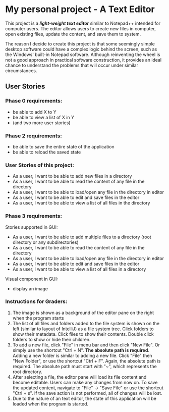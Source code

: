 # My personal project - A Text Editor
This project is a ***light-weight text editor*** similar to Notepad++ intended 
for computer users. The editor allows users to create new files in computer, 
open existing files, update the content, and save them to system. 

The reason I decide to create this project is that some seemingly simple desktop
software could have a complex logic behind the screen, such as the Windows' 
built-in Notepad software. Although reinventing the wheel is not a good approach
in practical software construction, it provides an ideal chance to understand 
the problems that will occur under similar circumstances.

## User Stories
### Phase 0 requirements:
- be able to add X to Y
- be able to view a list of X in Y
- (and two more user stories)

### Phase 2 requirements:
- be able to save the entire state of the application
- be able to reload the saved state

### User Stories of this project:
- As a user, I want to be able to add new files in a directory
- As a user, I want to be able to read the content of any file in the directory
- As a user, I want to be able to load/open any file in the directory in editor
- As a user, I want to be able to edit and save files in the editor
- As a user, I want to be able to view a list of all files in the directory

### Phase 3 requirements:
Stories supported in GUI:
- As a user, I want to be able to add multiple files to a directory (root directory or any subdirectories)
- As a user, I want to be able to read the content of any file in the directory
- As a user, I want to be able to load/open any file in the directory in editor
- As a user, I want to be able to edit and save files in the editor
- As a user, I want to be able to view a list of all files in a directory

Visual component in GUI:
- display an image

### Instructions for Graders:
1.  The image is shown as a background of the editor pane on the right when the program starts
1.  The list of all files and folders added to the file system is shown on the left (similar to layout of IntelliJ)
    as a file system tree. Click folders to show their metadata. Click files to show their contents. Double click
    folders to show or hide their children.
1.  To add a new file, click "File" in menu bar and then click "New File". Or simply use the shortcut "Ctrl + N". **The
    absolute path is required**. Adding a new folder is similar to adding a new file. Click "File" then "New Folder", or
    use the shortcut "Ctrl + F". Again, the absolute path is required. The absolute path must start with "~", which
    represents the root directory.
1.  After selecting a file, the editor pane will load its file content and become editable. Users can make any changes
    from now on. To save the updated content, navigate to "File" -> "Save File" or use the shortcut "Ctrl + s". If the
    save action is not performed, all of changes will be lost.
1.  Due to the nature of an text editor, the state of this application will be loaded when the program is started.
